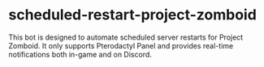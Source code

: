 # scheduled-restart-project-zomboid
This bot is designed to automate scheduled server restarts for Project Zomboid. It only supports Pterodactyl Panel and provides real-time notifications both in-game and on Discord.
